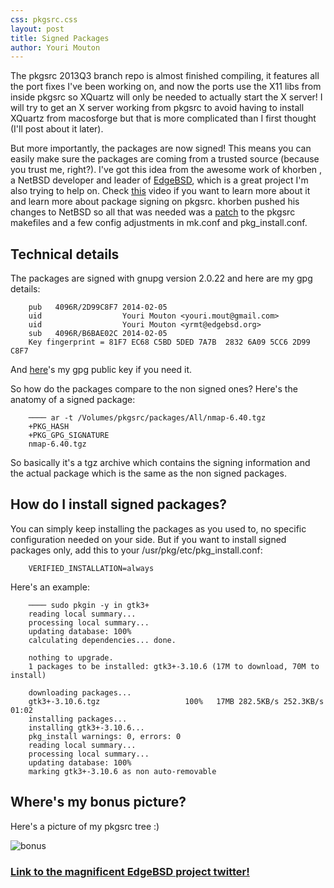 ```yaml
---
css: pkgsrc.css
layout: post
title: Signed Packages
author: Youri Mouton
---
```


The pkgsrc 2013Q3 branch repo is almost finished compiling, it features all the port fixes I've been working on, and now the ports use the X11 libs from inside pkgsrc so XQuartz will only be needed to actually start the X server! I will try to get an X server working from pkgsrc to avoid having to install XQuartz from macosforge but that is more complicated than I first thought (I'll post about it later).

But more importantly, the packages are now signed! This means you can easily make sure the packages are coming from a trusted source (because you trust me, right?). 
I've got this idea from the awesome work of khorben , a NetBSD developer and leader of [EdgeBSD](http://edgebsd.org), which is a great project I'm also trying to help on. Check [this](http://video.fosdem.org/2014/AW1121/Saturday/The_EdgeBSD_Project.webm) video if you want to learn more about it and learn more about package signing on pkgsrc. khorben pushed his changes to NetBSD so all that was needed was a [patch](http://lists.edgebsd.org/edgebsd-developers/2013/09/msg00001.html) to the pkgsrc makefiles and a few config adjustments in mk.conf and pkg_install.conf. 

Technical details
------------------

The packages are signed with gnupg version 2.0.22 and here are my gpg details:

        pub   4096R/2D99C8F7 2014-02-05     
        uid                  Youri Mouton <youri.mout@gmail.com>     
        uid                  Youri Mouton <yrmt@edgebsd.org>     
        sub   4096R/B6BAE02C 2014-02-05     
        Key fingerprint = 81F7 EC68 C5BD 5DED 7A7B  2832 6A09 5CC6 2D99 C8F7


And [here](http://paste.unixhub.net/index.php/hO8S/)'s my gpg public key if you need it.

So how do the packages compare to the non signed ones? Here's the anatomy of a signed package: 

        ──── ar -t /Volumes/pkgsrc/packages/All/nmap-6.40.tgz
        +PKG_HASH
        +PKG_GPG_SIGNATURE
        nmap-6.40.tgz

So basically it's a tgz archive which contains the signing information and the actual package which is the same as  the non signed packages.

How do I install signed packages?
---------------------------------

You can simply keep installing the packages as you used to, no specific configuration needed on your side. But if you want to install signed packages only, add this to your /usr/pkg/etc/pkg_install.conf:     

        VERIFIED_INSTALLATION=always
    
Here's an example:

        ──── sudo pkgin -y in gtk3+
        reading local summary...
        processing local summary...
        updating database: 100%
        calculating dependencies... done.
        
        nothing to upgrade.
        1 packages to be installed: gtk3+-3.10.6 (17M to download, 70M to install)
        
        downloading packages...
        gtk3+-3.10.6.tgz                   100%   17MB 282.5KB/s 252.3KB/s   01:02    
        installing packages...
        installing gtk3+-3.10.6...
        pkg_install warnings: 0, errors: 0
        reading local summary...
        processing local summary...
        updating database: 100%
        marking gtk3+-3.10.6 as non auto-removable

Where's my bonus picture?
-------------------------

Here's a picture of my pkgsrc tree :)

![bonus](http://i.imgur.com/rrGFaWz.jpg?1)

### [Link to the magnificent EdgeBSD project twitter!](https://twitter.com/EdgeBSD)

